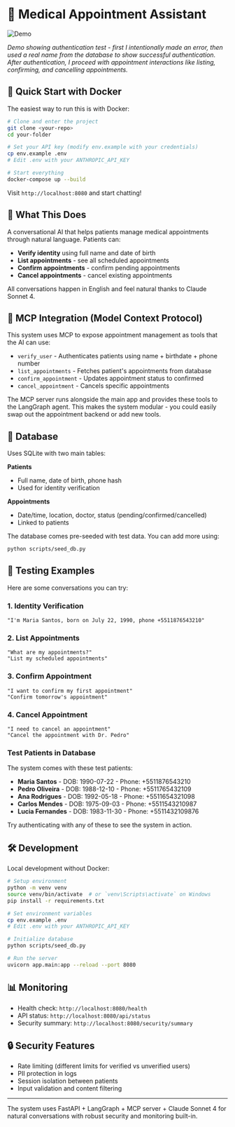 # 🏥 Medical Appointment Assistant

![Demo](demo.gif)

*Demo showing authentication test - first I intentionally made an error, then used a real name from the database to show successful authentication. After authentication, I proceed with appointment interactions like listing, confirming, and cancelling appointments.*

## 🚀 Quick Start with Docker

The easiest way to run this is with Docker:

```bash
# Clone and enter the project
git clone <your-repo>
cd your-folder

# Set your API key (modify env.example with your credentials)
cp env.example .env
# Edit .env with your ANTHROPIC_API_KEY

# Start everything
docker-compose up --build
```

Visit `http://localhost:8080` and start chatting!

## 🤖 What This Does

A conversational AI that helps patients manage medical appointments through natural language. Patients can:

- **Verify identity** using full name and date of birth
- **List appointments** - see all scheduled appointments  
- **Confirm appointments** - confirm pending appointments
- **Cancel appointments** - cancel existing appointments

All conversations happen in English and feel natural thanks to Claude Sonnet 4.

## 🔧 MCP Integration (Model Context Protocol)

This system uses MCP to expose appointment management as tools that the AI can use:

- `verify_user` - Authenticates patients using name + birthdate + phone number
- `list_appointments` - Fetches patient's appointments from database
- `confirm_appointment` - Updates appointment status to confirmed
- `cancel_appointment` - Cancels specific appointments

The MCP server runs alongside the main app and provides these tools to the LangGraph agent. This makes the system modular - you could easily swap out the appointment backend or add new tools.

## 💾 Database

Uses SQLite with two main tables:

**Patients**
- Full name, date of birth, phone hash
- Used for identity verification

**Appointments** 
- Date/time, location, doctor, status (pending/confirmed/cancelled)
- Linked to patients

The database comes pre-seeded with test data. You can add more using:

```bash
python scripts/seed_db.py
```

## 🧪 Testing Examples

Here are some conversations you can try:

### 1. Identity Verification
```
"I'm Maria Santos, born on July 22, 1990, phone +5511876543210"
```

### 2. List Appointments
```
"What are my appointments?"
"List my scheduled appointments"
```

### 3. Confirm Appointment
```
"I want to confirm my first appointment"
"Confirm tomorrow's appointment"
```

### 4. Cancel Appointment
```
"I need to cancel an appointment"
"Cancel the appointment with Dr. Pedro"
```

### Test Patients in Database

The system comes with these test patients:

- **Maria Santos** - DOB: 1990-07-22 - Phone: +5511876543210
- **Pedro Oliveira** - DOB: 1988-12-10 - Phone: +5511765432109
- **Ana Rodrigues** - DOB: 1992-05-18 - Phone: +5511654321098
- **Carlos Mendes** - DOB: 1975-09-03 - Phone: +5511543210987
- **Lucia Fernandes** - DOB: 1983-11-30 - Phone: +5511432109876

Try authenticating with any of these to see the system in action.

## 🛠️ Development

Local development without Docker:

```bash
# Setup environment
python -m venv venv
source venv/bin/activate  # or `venv\Scripts\activate` on Windows
pip install -r requirements.txt

# Set environment variables
cp env.example .env
# Edit .env with your ANTHROPIC_API_KEY

# Initialize database
python scripts/seed_db.py

# Run the server
uvicorn app.main:app --reload --port 8080
```

## 📊 Monitoring

- Health check: `http://localhost:8080/health`
- API status: `http://localhost:8080/api/status`
- Security summary: `http://localhost:8080/security/summary`

## 🔒 Security Features

- Rate limiting (different limits for verified vs unverified users)
- PII protection in logs
- Session isolation between patients
- Input validation and content filtering

---

The system uses FastAPI + LangGraph + MCP server + Claude Sonnet 4 for natural conversations with robust security and monitoring built-in.